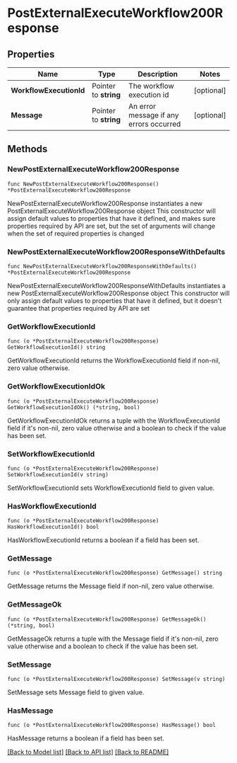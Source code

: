 # PostExternalExecuteWorkflow200Response

## Properties

Name | Type | Description | Notes
------------ | ------------- | ------------- | -------------
**WorkflowExecutionId** | Pointer to **string** | The workflow execution id | [optional] 
**Message** | Pointer to **string** | An error message if any errors occurred | [optional] 

## Methods

### NewPostExternalExecuteWorkflow200Response

`func NewPostExternalExecuteWorkflow200Response() *PostExternalExecuteWorkflow200Response`

NewPostExternalExecuteWorkflow200Response instantiates a new PostExternalExecuteWorkflow200Response object
This constructor will assign default values to properties that have it defined,
and makes sure properties required by API are set, but the set of arguments
will change when the set of required properties is changed

### NewPostExternalExecuteWorkflow200ResponseWithDefaults

`func NewPostExternalExecuteWorkflow200ResponseWithDefaults() *PostExternalExecuteWorkflow200Response`

NewPostExternalExecuteWorkflow200ResponseWithDefaults instantiates a new PostExternalExecuteWorkflow200Response object
This constructor will only assign default values to properties that have it defined,
but it doesn't guarantee that properties required by API are set

### GetWorkflowExecutionId

`func (o *PostExternalExecuteWorkflow200Response) GetWorkflowExecutionId() string`

GetWorkflowExecutionId returns the WorkflowExecutionId field if non-nil, zero value otherwise.

### GetWorkflowExecutionIdOk

`func (o *PostExternalExecuteWorkflow200Response) GetWorkflowExecutionIdOk() (*string, bool)`

GetWorkflowExecutionIdOk returns a tuple with the WorkflowExecutionId field if it's non-nil, zero value otherwise
and a boolean to check if the value has been set.

### SetWorkflowExecutionId

`func (o *PostExternalExecuteWorkflow200Response) SetWorkflowExecutionId(v string)`

SetWorkflowExecutionId sets WorkflowExecutionId field to given value.

### HasWorkflowExecutionId

`func (o *PostExternalExecuteWorkflow200Response) HasWorkflowExecutionId() bool`

HasWorkflowExecutionId returns a boolean if a field has been set.

### GetMessage

`func (o *PostExternalExecuteWorkflow200Response) GetMessage() string`

GetMessage returns the Message field if non-nil, zero value otherwise.

### GetMessageOk

`func (o *PostExternalExecuteWorkflow200Response) GetMessageOk() (*string, bool)`

GetMessageOk returns a tuple with the Message field if it's non-nil, zero value otherwise
and a boolean to check if the value has been set.

### SetMessage

`func (o *PostExternalExecuteWorkflow200Response) SetMessage(v string)`

SetMessage sets Message field to given value.

### HasMessage

`func (o *PostExternalExecuteWorkflow200Response) HasMessage() bool`

HasMessage returns a boolean if a field has been set.


[[Back to Model list]](../README.md#documentation-for-models) [[Back to API list]](../README.md#documentation-for-api-endpoints) [[Back to README]](../README.md)


